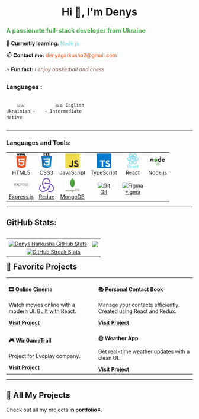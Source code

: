 <h1 align="center">Hi 👋, I'm Denys</h1>

<h3 align="left" style="color: #4CAF50;">A passionate full-stack developer from Ukraine</h3>

<div align="left">
  <p>
    🌱 <strong>Currently learning:</strong> <span style="color: #61DAFB;">Node.js</span>
  </p>
  <p>
    📫 <strong>Contact me:</strong> 
    <a href="mailto:denyagarkusha2@gmail.com" style="color: #FF5722; text-decoration: none;">
      denyagarkusha2@gmail.com
    </a>
  </p>
  <p>
    ⚡ <strong>Fun fact:</strong> <span style="font-style: italic; color: #795548;">I enjoy basketball and chess</span>
  </p>
</div>

### Languages :

<div style="display: flex; align-items: flex-start; align: center">
<table  align="center">
  <tr>
    
        🇺🇦 Ukrainian - Native
        
  </tr>

  <tr>
    
        🇬🇧 English - Intermediate
        
  </tr>
</table>
</div>

---


<h3 align="left" style={ display: block;}>Languages and Tools:</h3>
<table>
  <tr>
    <td align="center"><a href="https://www.w3.org/html/" target="_blank" rel="noreferrer"><img src="https://raw.githubusercontent.com/devicons/devicon/master/icons/html5/html5-original-wordmark.svg" alt="HTML5" width="40" height="40"/><br>HTML5</a></td>
    <td align="center"><a href="https://www.w3schools.com/css/" target="_blank" rel="noreferrer"><img src="https://raw.githubusercontent.com/devicons/devicon/master/icons/css3/css3-original-wordmark.svg" alt="CSS3" width="40" height="40"/><br>CSS3</a></td>
    <td align="center"><a href="https://developer.mozilla.org/en-US/docs/Web/JavaScript" target="_blank" rel="noreferrer"><img src="https://raw.githubusercontent.com/devicons/devicon/master/icons/javascript/javascript-original.svg" alt="JavaScript" width="40" height="40"/><br>JavaScript</a></td>
    <td align="center"><a href="https://www.typescriptlang.org/" target="_blank" rel="noreferrer"><img src="https://raw.githubusercontent.com/devicons/devicon/master/icons/typescript/typescript-original.svg" alt="TypeScript" width="40" height="40"/><br>TypeScript</a></td>
    <td align="center"><a href="https://reactjs.org/" target="_blank" rel="noreferrer"><img src="https://raw.githubusercontent.com/devicons/devicon/master/icons/react/react-original-wordmark.svg" alt="React" width="40" height="40"/><br>React</a></td>
    <td align="center"><a href="https://nodejs.org" target="_blank" rel="noreferrer"><img src="https://raw.githubusercontent.com/devicons/devicon/master/icons/nodejs/nodejs-original-wordmark.svg" alt="Node.js" width="40" height="40"/><br>Node.js</a></td>
  </tr>
  <tr>
    <td align="center"><a href="https://expressjs.com" target="_blank" rel="noreferrer"><img src="https://raw.githubusercontent.com/devicons/devicon/master/icons/express/express-original-wordmark.svg" alt="Express.js" width="40" height="40"/><br>Express.js</a></td>
    <td align="center"><a href="https://redux.js.org" target="_blank" rel="noreferrer"><img src="https://raw.githubusercontent.com/devicons/devicon/master/icons/redux/redux-original.svg" alt="Redux" width="40" height="40"/><br>Redux</a></td>
    <td align="center"><a href="https://www.mongodb.com/" target="_blank" rel="noreferrer"><img src="https://raw.githubusercontent.com/devicons/devicon/master/icons/mongodb/mongodb-original-wordmark.svg" alt="MongoDB" width="40" height="40"/><br>MongoDB</a></td>
    <td align="center"><a href="https://git-scm.com/" target="_blank" rel="noreferrer"><img src="https://www.vectorlogo.zone/logos/git-scm/git-scm-icon.svg" alt="Git" width="40" height="40"/><br>Git</a></td>
    <td align="center"><a href="https://www.figma.com/" target="_blank" rel="noreferrer"><img src="https://www.vectorlogo.zone/logos/figma/figma-icon.svg" alt="Figma" width="40" height="40"/><br>Figma</a></td>
  </tr>
</table>

---


<h2 style={ display: block;}>GitHub Stats:</h2> 

<table align="left">
  <tr>
    <td>
      <a href="https://github.com/DenysHV1/github-readme-stats">
        <img align="center" src="https://github-readme-stats.vercel.app/api?username=DenysHV1&show_icons=true&include_all_commits=true&theme=buefy&hide_border=true" alt="Denys Harkusha GitHub Stats"/>
      </a>
    </td>
    <td>
      <a href="https://github.com/DenysHV1/github-readme-stats">
        <img align="center" src="https://github-readme-stats.vercel.app/api/top-langs/?username=DenysHV1&layout=compact&theme=buefy&hide_border=true" />
      </a>
    </td>
  </tr>
  <tr>
    <td colspan="2" align="center">
      <a href="https://git.io/streak-stats">
        <img src="http://github-readme-streak-stats.herokuapp.com?user=DenysHV1&hide_border=true&background=f6f8fa&currStreakLabel=000000&date_format=j%20M%5B%20Y%5D" alt="GitHub Streak Stats"/>
      </a>
    </td>
  </tr>
</table>

---

<h2 align="left" style={ display: block;}>🎨 Favorite Projects</h2>
<table>
  <tr>
    <td align="left">
      <h4>🎞️ Online Cinema</h4>
      <p>Watch movies online with a modern UI. Built with React.</p>
      <a href="https://react-films-zeta.vercel.app/" target="_blank"><strong>Visit Project</strong></a>
    </td>
    <td align="left">
      <h4>📚 Personal Contact Book</h4>
      <p>Manage your contacts efficiently. Created using React and Redux.</p>
      <a href="https://contack-book-two.vercel.app/" target="_blank"><strong>Visit Project</strong></a>
    </td>
  </tr>
  <tr>
    <td align="left">
      <h4>🎮 WinGameTrail</h4>
      <p>Project for Evoplay company.</p>
      <a href="https://denyshv1.github.io/wingametraill/" target="_blank"><strong>Visit Project</strong></a>
    </td>
    <td align="left">
      <h4>🌞 Weather App</h4>
      <p>Get real-time weather updates with a clean UI.</p>
      <a href="https://den-vik-weather.vercel.app/" target="_blank"><strong>Visit Project</strong></a>
    </td>
  </tr>
</table>

---

<h2 align="left">📌 All My Projects</h2>
<p align="left">
  Check out all my projects <a href="https://denyshv1.github.io/DENYS_HV-PORTFOLIO/" target="_blank"><strong>in portfolio ⏬</strong></a>.
</p>
